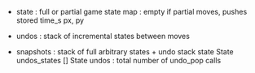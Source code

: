 - state : full or partial game state
map : empty if partial
moves, pushes
stored
time_s
px, py

- undos : stack of incremental states between moves

- snapshots : stack of full arbitrary states + undo stack
state State
undos_states [] State
undos : total number of undo_pop calls
